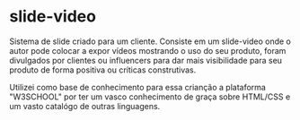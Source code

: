 # slide-video
  Sistema de slide criado para um cliente.  Consiste em um slide-video onde o autor pode colocar a expor vídeos mostrando o uso do seu produto, foram divulgados por clientes ou influencers para dar mais visibilidade para seu produto de forma positiva ou críticas construtivas.


Utilizei como base de conhecimento para essa crianção a plataforma "W3SCHOOL" por ter um vasco conhecimento de graça sobre HTML/CSS e um vasto catalógo de outras linguagens.
